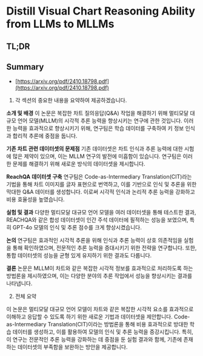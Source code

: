 # Distill Visual Chart Reasoning Ability from LLMs to MLLMs
## TL;DR
## Summary
- [https://arxiv.org/pdf/2410.18798.pdf](https://arxiv.org/pdf/2410.18798.pdf)

1. 각 섹션의 중요한 내용을 요약하여 제공하겠습니다.

**소개 및 배경**
이 논문은 복잡한 차트 질의응답(Q&A) 작업을 해결하기 위해 멀티모달 대규모 언어 모델(MLLM)의 시각적 추론 능력을 향상시키는 연구에 관한 것입니다. 이러한 능력을 효과적으로 향상시키기 위해, 연구팀은 학습 데이터를 구축하여 키 정보 인식과 합리적 추론에 중점을 둡니다.

**기존 차트 관련 데이터셋의 문제점**
기존 데이터셋은 차트 인식과 추론 능력에 대한 시험에 많은 제약이 있으며, 이는 MLLM 연구의 발전에 미흡함이 있습니다. 연구팀은 이러한 문제를 해결하기 위해 새로운 방식의 데이터셋을 제시합니다.

**ReachQA 데이터셋 구축**
연구팀은 Code-as-Intermediary Translation(CIT)라는 기법을 통해 차트 이미지를 글자 표현으로 번역하고, 이를 기반으로 인식 및 추론을 위한 막대한 Q&A 데이터를 생성합니다. 이로써 시각적 인식과 논리적 추론 능력을 강화하고 비용 효율성을 높였습니다.

**실험 및 결과**
다양한 멀티모달 대규모 언어 모델을 여러 데이터셋을 통해 테스트한 결과, REACHQA와 같은 합성 데이터셋이 인간 주석 데이터에 필적하는 성능을 보였으며, 특히 GPT-4o 모델의 인식 및 추론 점수를 크게 향상시켰습니다.

**논의**
연구팀은 효과적인 시각적 추론을 위해 인식과 추론 능력이 상호 의존적임을 실험을 통해 확인하였으며, 전문적인 추론 능력을 증대시키기 위한 전략을 연구합니다. 또한, 통합 데이터셋의 성능을 균형 있게 유지하기 위한 결과도 다룹니다.

**결론**
논문은 MLLM이 차트와 같은 복잡한 시각적 정보를 효과적으로 처리하도록 하는 방법론을 제시하였으며, 이는 다양한 분야의 추론 작업에서 성능을 향상시키는 결과를 나타냅니다.

2. 전체 요약

이 논문은 멀티모달 대규모 언어 모델이 차트와 같은 복잡한 시각적 요소를 효과적으로 이해하고 응답할 수 있도록 하기 위한 새로운 기법과 데이터셋을 제안합니다. Code-as-Intermediary Translation(CIT)이라는 방법론을 통해 비용 효과적으로 방대한 학습 데이터를 생성하고, 이를 활용하여 모델의 인식 및 추론 능력을 증강시킵니다. 특히, 이 연구는 전문적인 추론 능력을 강화하는 데 중점을 둔 실험 결과와 함께, 기존에 존재하는 데이터셋의 부족함을 보완하는 방안을 제공합니다.